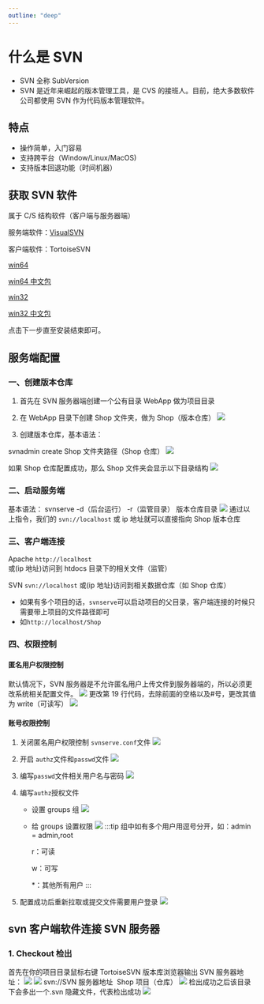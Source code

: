 ```yaml
---
outline: "deep"
---
```


# 什么是 SVN

- SVN 全称 SubVersion
- SVN 是近年来崛起的版本管理工具，是 CVS 的接班人。目前，绝大多数软件公司都使用 SVN 作为代码版本管理软件。

## 特点

- 操作简单，入门容易
- 支持跨平台（Window/Linux/MacOS)
- 支持版本回退功能（时间机器）

## 获取 SVN 软件

属于 C/S 结构软件（客户端与服务器端）

服务端软件：[VisualSVN](https://gitee.com/mao-118/utools-filebed/raw/master/svn/VisualSVN-Server-2.7.7.msi)

客户端软件：TortoiseSVN

[win64](https://gitee.com/mao-118/utools-filebed/raw/master/svn/TortoiseSVN-1.8.10.26129-x64-svn-1.8.11.msi)

[win64 中文包](https://gitee.com/mao-118/utools-filebed/raw/master/svn/LanguagePack_1.8.10.26129-x64-zh_CN.msi)

[win32](https://gitee.com/mao-118/utools-filebed/raw/master/svn/TortoiseSVN-1.8.10.26129-win32-svn-1.8.11.msi)

[win32 中文包](https://gitee.com/mao-118/utools-filebed/raw/master/svn/LanguagePack_1.8.10.26129-win32-zh_CN.msi)

点击下一步直至安装结束即可。

## 服务端配置

### 一、创建版本仓库

1. 首先在 SVN 服务器端创建一个公有目录 WebApp 做为项目目录

2. 在 WebApp 目录下创建 Shop 文件夹，做为 Shop（版本仓库）
   ![](./static/images/1.png)

3. 创建版本仓库，基本语法：

svnadmin create Shop 文件夹路径（Shop 仓库）
![](./static/images/2.png)

如果 Shop 仓库配置成功，那么 Shop 文件夹会显示以下目录结构
![](./static/images/3.png)

### 二、启动服务端

基本语法：
svnserve -d（后台运行） -r（监管目录） 版本仓库目录
![](./static/images/4.png)
通过以上指令，我们的 `svn://localhost` 或 ip 地址就可以直接指向 Shop 版本仓库

### 三、客户端连接

Apache `http://localhost` 或(ip 地址)访问到 htdocs 目录下的相关文件（监管）

SVN `svn://localhost` 或(ip 地址)访问到相关数据仓库（如 Shop 仓库）

- 如果有多个项目的话，`svnserve`可以启动项目的父目录，客户端连接的时候只需要带上项目的文件路径即可
- 如`http://localhost/Shop`

### 四、权限控制

#### 匿名用户权限控制

默认情况下，SVN 服务器是不允许匿名用户上传文件到服务器端的，所以必须更改系统相关配置文件。
![](./static/images/5.png)
更改第 19 行代码，去除前面的空格以及#号，更改其值为 write（可读写）
![](./static/images/6.png)

#### 账号权限控制

1. 关闭匿名用户权限控制 `svnserve.conf`文件
   ![](./static/images/22.png)
2. 开启 `authz`文件和`passwd`文件
   ![](./static/images/23.png)
3. 编写`passwd`文件相关用户名与密码
   ![](./static/images/24.png)
4. 编写`authz`授权文件

   - 设置 groups 组
     ![](./static/images/25.png)
   - 给 groups 设置权限
     ![](./static/images/26.png)
     :::tip
     组中如有多个用户用逗号分开，如：admin = admin,root

     r：可读

     w：可写

     \*：其他所有用户
     :::

5. 配置成功后重新拉取或提交文件需要用户登录
   ![](./static/images/27.png)

## svn 客户端软件连接 SVN 服务器

### 1. Checkout 检出

首先在你的项目目录鼠标右键 TortoiseSVN 版本库浏览器输出 SVN 服务器地址：
![](./static/images/10.png)
![](./static/images/7.png)
svn://SVN 服务器地址  Shop 项目（仓库）
![](./static/images/8.png)
检出成功之后该目录下会多出一个.svn 隐藏文件，代表检出成功
![](./static/images/9.png)
